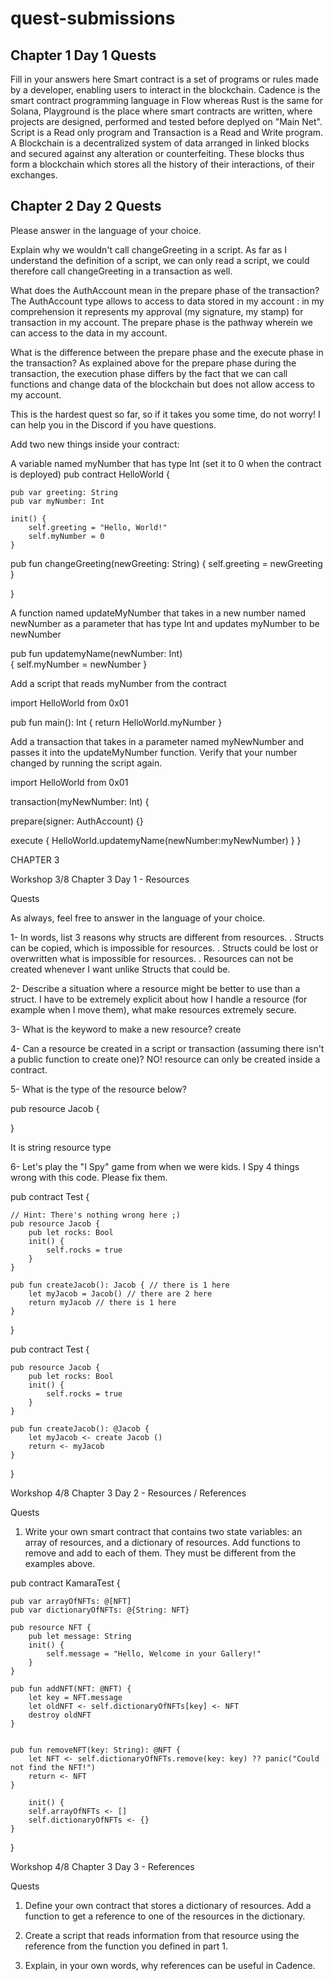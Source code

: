 # quest-submissions

## Chapter 1 Day 1 Quests

Fill in your answers here
Smart contract is a set of programs or rules made by a developer, enabling users to interact in the blockchain.
Cadence is the smart contract programming language in Flow whereas Rust is the same for Solana,
Playground is the place where smart contracts are written, where projects are designed, performed and tested before deplyed on "Main Net".
Script is a Read only program and Transaction is a Read and Write program.
A Blockchain is a decentralized system of data arranged in linked blocks and secured against any alteration or counterfeiting. These blocks thus form a blockchain which stores all the history of their interactions, of their exchanges.


## Chapter 2 Day 2 Quests

Please answer in the language of your choice.

Explain why we wouldn't call changeGreeting in a script.
As far as I understand the definition of a script, we can only read a script, we could therefore call changeGreeting in a transaction as well.


What does the AuthAccount mean in the prepare phase of the transaction?
The AuthAccount type allows to access to data stored in my account : in my comprehension it represents my approval (my signature, my stamp) for transaction in my account. The prepare phase is the pathway wherein we can access to the data in my account.


What is the difference between the prepare phase and the execute phase in the transaction?
As explained above for the prepare phase during the transaction, the execution phase differs by the fact that we can call functions and change data of the blockchain but does not allow access to my account. 


This is the hardest quest so far, so if it takes you some time, do not worry! I can help you in the Discord if you have questions.

Add two new things inside your contract:

A variable named myNumber that has type Int (set it to 0 when the contract is deployed)
pub contract HelloWorld {

    pub var greeting: String
    pub var myNumber: Int

    init() {
        self.greeting = "Hello, World!"
        self.myNumber = 0
    }
pub fun changeGreeting(newGreeting: String) {
    self.greeting = newGreeting
}

}


A function named updateMyNumber that takes in a new number named newNumber as a parameter that has type Int and updates myNumber to be newNumber

pub fun updatemyName(newNumber: Int)  
{
    self.myNumber = newNumber
}

Add a script that reads myNumber from the contract

import HelloWorld from 0x01

pub fun main(): Int {
    return HelloWorld.myNumber
}    

Add a transaction that takes in a parameter named myNewNumber and passes it into the updateMyNumber function. Verify that your number changed by running the script again.

import HelloWorld from 0x01

transaction(myNewNumber: Int) {

  prepare(signer: AuthAccount) {}

  execute {
    HelloWorld.updatemyName(newNumber:myNewNumber)
  }
}



CHAPTER 3

Workshop 3/8 Chapter 3 Day 1 - Resources

Quests

As always, feel free to answer in the language of your choice.

1- In words, list 3 reasons why structs are different from resources.
    . Structs can be copied, which is impossible for resources.
    . Structs could be lost or overwritten what is impossible for resources.
    . Resources can not be created whenever I want unlike Structs that could be.

2- Describe a situation where a resource might be better to use than a struct.
    I have to be extremely explicit about how I handle a resource (for example when I move them), what make resources extremely secure.

3- What is the keyword to make a new resource?
    create

4- Can a resource be created in a script or transaction (assuming there isn't a public function to create one)?
    NO! resource can only be created inside a contract.
    
5- What is the type of the resource below?

pub resource Jacob {

}

It is string resource type


6- Let's play the "I Spy" game from when we were kids. I Spy 4 things wrong with this code. Please fix them.

pub contract Test {

    // Hint: There's nothing wrong here ;)
    pub resource Jacob {
        pub let rocks: Bool
        init() {
            self.rocks = true
        }
    }

    pub fun createJacob(): Jacob { // there is 1 here
        let myJacob = Jacob() // there are 2 here
        return myJacob // there is 1 here
    }
}


pub contract Test {

    pub resource Jacob {
        pub let rocks: Bool
        init() {
            self.rocks = true
        }
    }

    pub fun createJacob(): @Jacob {
        let myJacob <- create Jacob ()
        return <- myJacob
    }
}

Workshop 4/8 Chapter 3 Day 2 - Resources / References

Quests
1. Write your own smart contract that contains two state variables: an array of resources, and a dictionary of resources. Add functions to remove and add to each of them. They must be different from the examples above.

pub contract KamaraTest {

    pub var arrayOfNFTs: @[NFT]
    pub var dictionaryOfNFTs: @{String: NFT}

    pub resource NFT {
        pub let message: String
        init() {
            self.message = "Hello, Welcome in your Gallery!"
        }
    }

    pub fun addNFT(NFT: @NFT) {
        let key = NFT.message
        let oldNFT <- self.dictionaryOfNFTs[key] <- NFT
        destroy oldNFT
    }

    
    pub fun removeNFT(key: String): @NFT {
        let NFT <- self.dictionaryOfNFTs.remove(key: key) ?? panic("Could not find the NFT!")
        return <- NFT
    }

        init() {
        self.arrayOfNFTs <- []
        self.dictionaryOfNFTs <- {}
    }

}

Workshop 4/8 Chapter 3 Day 3 - References

Quests

1. Define your own contract that stores a dictionary of resources. Add a function to get a reference to one of the resources in the dictionary.

2. Create a script that reads information from that resource using the reference from the function you defined in part 1.

3. Explain, in your own words, why references can be useful in Cadence.






